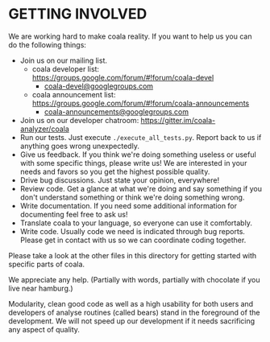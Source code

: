 GETTING INVOLVED
================
We are working hard to make coala reality. If you want to help us you can do
the following things:

 * Join us on our mailing list.
   * coala developer list: https://groups.google.com/forum/#!forum/coala-devel
     * coala-devel@googlegroups.com
   * coala announcement list: https://groups.google.com/forum/#!forum/coala-announcements
     * coala-announcements@googlegroups.com
 * Join us on our developer chatroom: https://gitter.im/coala-analyzer/coala
 * Run our tests. Just execute `./execute_all_tests.py`. Report back to us if
   anything goes wrong unexpectedly.
 * Give us feedback. If you think we're doing something useless or useful with
   some specific things, please write us! We are interested in your needs and
   favors so you get the highest possible quality.
 * Drive bug discussions. Just state your opinion, everywhere!
 * Review code. Get a glance at what we're doing and say something if you
   don't understand something or think we're doing something wrong.
 * Write documentation. If you need some additional information for
   documenting feel free to ask us!
 * Translate coala to your language, so everyone can use it comfortably.
 * Write code. Usually code we need is indicated through bug reports. Please
   get in contact with us so we can coordinate coding together.

Please take a look at the other files in this directory for getting started
with specific parts of coala.

We appreciate any help. (Partially with words, partially with chocolate if you
live near hamburg.)

Modularity, clean good code as well as a high usability for both users and
developers of analyse routines (called bears) stand in the foreground of the
development. We will not speed up our development if it needs sacrificing
any aspect of quality.

